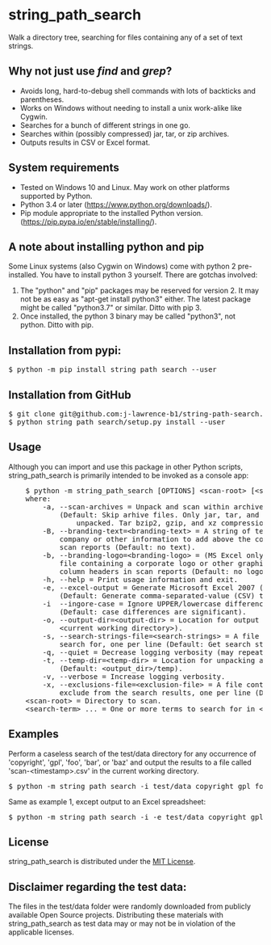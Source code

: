 # string_path_search
Walk a directory tree, searching for files containing any of a set of
text strings.

## Why not just use ***find*** and ***grep***?
* Avoids long, hard-to-debug shell commands with lots of backticks and parentheses.
* Works on Windows without needing to install a unix work-alike like Cygwin.
* Searches for a bunch of different strings in one go.
* Searches within (possibly compressed) jar, tar, or zip archives.
* Outputs results in CSV or Excel format. 

## System requirements
* Tested on Windows 10 and Linux. May work on other platforms supported by Python.
* Python 3.4 or later (https://www.python.org/downloads/).
* Pip module appropriate to the installed Python version.
  (https://pip.pypa.io/en/stable/installing/).

## A note about installing python and pip
Some Linux systems (also Cygwin on Windows) come with python 2
pre-installed. You have to install python 3 yourself. There are gotchas
involved:
 1. The "python" and "pip" packages may be reserved for version 2. It may not be as easy as 
 "apt-get install python3" either. The latest package might be called "python3.7" or similar.
  Ditto with pip 3.
 2. Once installed, the python 3 binary may be called "python3", not python. Ditto with pip.
  
## Installation from pypi:
<pre>
$ python -m pip install string_path_search --user 
</pre>

## Installation from GitHub
<pre>
$ git clone git@github.com:j-lawrence-b1/string-path-search.git
$ python string_path_search/setup.py install --user 
</pre>

## Usage
Although you can import and use this package in other Python scripts,
string_path_search is primarily intended to be invoked as a console app:
<pre>
    $ python -m string_path_search [OPTIONS] &lt;scan-root&gt; [&lt;search-term&gt; [...]]
    where:
        -a, --scan-archives = Unpack and scan within archives
            (Default: Skip arhive files. Only jar, tar, and zip archives will be
                unpacked. Tar bzip2, gzip, and xz compression is supported.
        -B, --branding-text=&lt;branding-text&gt; = A string of text containing
            company or other information to add above the column headers in
            scan reports (Default: no text).
        -b, --branding-logo=&lt;branding-logo&gt; = (MS Excel only) An image
            file containing a corporate logo or other graphic to add above the
            column headers in scan reports (Default: no logo).
        -h, --help = Print usage information and exit.
        -e, --excel-output = Generate Microsoft Excel 2007 (.xlsx) output
            (Default: Generate comma-separated-value (CSV) text output)
        -i  --ingore-case = Ignore UPPER/lowercase differences when matching strings
            (Default: case differences are significant).
        -o, --output-dir=&lt;output-dir&gt; = Location for output (Default:
            &lt;current working directory&gt;).
        -s, --search-strings-file=&lt;search-strings&gt; = A file containing strings to
            search for, one per line (Default: Get search strings from the command line).
        -q, --quiet = Decrease logging verbosity (may repeat). -qqqq will suppress all logging.
        -t, --temp-dir=&lt;temp-dir&gt; = Location for unpacking archives
            (Default: &lt;output_dir&gt;/temp).
        -v, --verbose = Increase logging verbosity.
        -x, --exclusions-file=&lt;exclusion-file&gt; = A file containing (base) filenames to
            exclude from the search results, one per line (Default: Include all results).
    &lt;scan-root&gt; = Directory to scan.
    &lt;search-term&gt; ... = One or more terms to search for in &lt;scan-root&gt;.
</pre>
## Examples

Perform a caseless search of the test/data directory for any occurrence of
'copyright', 'gpl', 'foo', 'bar', or 'baz' and output the results to a
file called 'scan-&lt;timestamp>.csv' in the current working directory.
<pre>$ python -m string_path_search -i test/data copyright gpl foo bar baz</pre>

Same as example 1, except output to an Excel spreadsheet:
<pre>$ python -m string_path_search -i -e test/data copyright gpl foo bar baz</pre>

## License
string_path_search is distributed under the
[MIT License](http://github.com/j-lawrence-b1/string-path-search/blob/master/LICENSE).

## Disclaimer regarding the test data:

The files in the test/data folder were randomly downloaded from publicly 
available Open Source projects. Distributing these materials with string_path_search as 
test data may or may not be in violation of the applicable licenses.
